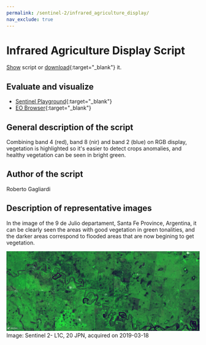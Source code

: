 ```yaml
---
permalink: /sentinel-2/infrared_agriculture_display/
nav_exclude: true
---
```


# Infrared Agriculture Display Script

<a href="#" id='togglescript'>Show</a> script or [download](script.js){:target="_blank"} it.
<div id='script_view' style="display:none">
{% highlight javascript %}
{% include_relative script.js %}
{% endhighlight %}
</div>


## Evaluate and visualize
 - [Sentinel Playground](https://apps.sentinel-hub.com/sentinel-playground/?source=S2&lat=-29.428459541897272&lng=-61.45829200744629&zoom=14&preset=CUSTOM&layers=B01,B02,B03&maxcc=20&gain=1.0&gamma=1.0&time=2018-09-01%7C2019-03-18&atmFilter=&showDates=false&evalscript=LyoKQXV0aG9yIG9mIHRoZSBzY3JpcHQ6IFJvYmVydG8gR2FnbGlhcmRpCiovCgpyZXR1cm4gW0IwNCoyLjUsQjA4KjIuNSxCMDIqMi41XTs%3D){:target="_blank"}    
 - [EO Browser](https://apps.sentinel-hub.com/eo-browser/?lat=-29.41840&lng=-61.45701&zoom=14&time=2019-03-18&preset=CUSTOM&datasource=Sentinel-2%20L1C&layers=B01,B02,B03&evalscript=LyoKQXV0aG9yIG9mIHRoZSBzY3JpcHQ6IFJvYmVydG8gR2FnbGlhcmRpCiovCgpyZXR1cm4gW0IwNCoyLjUsQjA4KjIuNSxCMDIqMi41XTs%3D){:target="_blank"} 


## General description of the script

Combining band 4 (red), band 8 (nir) and band 2 (blue) on RGB display, vegetation is highlighted so it's easier to detect crops anomalies, and healthy vegetation can be seen in bright green.

## Author of the script

Roberto Gagliardi

## Description of representative images

In the image of the 9 de Julio departament, Santa Fe Province, Argentina, it can be clearly seen the areas with good vegetation in green tonalities, and the darker areas correspond to flooded areas that are now begining to get vegetation.

![Infrared Agriculture Display script example](fig/infrared_agriculture.png)
Image: Sentinel 2- L1C, 20 JPN, acquired on 2019-03-18
